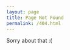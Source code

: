 ```yaml
---
layout: page
title: Page Not Found
permalink: /404.html
---
```


Sorry about that :(

<p id="reroute-suggestions"></p>

<script>
    var url      = window.location.href.split("/");
    var new_url  = null;
    var reroutes = {
        'ASL-LEX': 'asl-lex',
        'AdaptiveHuffmanCoding': 'adaptive-huffman',
        'CensorMachine': 'censor-machine',
        'JumboAdvisor': 'jumbo-advisor',
        'RodRego': 'rodrego',
        'UltimateConvexHull': 'ultimate-convex-hull',
    }

    // if a bad blog url (without leading /blog/), add this reroute
    if ((+url[3] >= 2014 && +url[3] <= 2025) &&
        (+url[4] >= 1    && +url[4] <= 12)   &&
        (+url[5] >= 1    && +url[5] <= 31)) {
        new_url = '/blog/' + url[3] + '/' + url[4] + '/' + url[5] + '/' + url[6] + '/';   
    } 

    // old routes for story-time and vinyl pages
    else if (url[3] === 'projects' && url[4] === 'story-time') {
        new_url = '/music/story-time/';
    } else if (url[3] === 'projects' && url[4] === 'music' && (url[5] === 'vinyl' || url[5] === 'story-time')) {
        new_url = '/music/' + url[5] + '/';
    }

    // everything else
    else if (reroutes[url[3]]) {
        new_url = '/' + reroutes[url[3]] + '/';
    }

    if (new_url) $('#reroute-suggestions').html('Given the URL you were trying to access, try <a href="' + new_url + '">this alternate link.</a>');
</script>